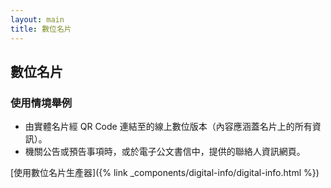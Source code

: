 ```yaml
---
layout: main
title: 數位名片
---
```


## 數位名片

### 使用情境舉例

- 由實體名片經 QR Code 連結至的線上數位版本（內容應涵蓋名片上的所有資訊）。
- 機關公告或預告事項時，或於電子公文書信中，提供的聯絡人資訊網頁。

[使用數位名片生產器]({% link _components/digital-info/digital-info.html %})
